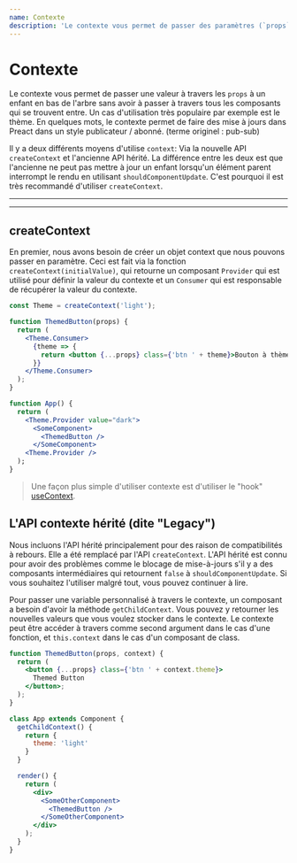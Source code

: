 ```yaml
---
name: Contexte
description: 'Le contexte vous permet de passer des paramètres (`props`) à travers des composants intermédiaires. Ce document décris comment la nouvelle et ancienne API fonctionnent.'
---
```


# Contexte

Le contexte vous permet de passer une valeur à travers les `props` à un enfant en bas de l'arbre sans avoir à passer à travers tous les composants qui se trouvent entre. Un cas d'utilisation très populaire par exemple est le thème. En quelques mots, le contexte permet de faire des mise à jours dans Preact dans un style publicateur / abonné. (terme originel : pub-sub)

Il y a deux différents moyens d'utilise `context`: Via la nouvelle API `createContext` et l'ancienne API hérité. La différence entre les deux est que l'ancienne ne peut pas mettre à jour un enfant lorsqu'un élément parent interrompt le rendu en utilisant `shouldComponentUpdate`. C'est pourquoi il est très recommandé d'utiliser `createContext`.

---

<toc></toc>

---

## createContext

En premier, nous avons besoin de créer un objet context que nous pouvons passer en paramètre. Ceci est fait via la fonction `createContext(initialValue)`, qui retourne un composant `Provider` qui est utilisé pour définir la valeur du contexte et un `Consumer` qui est responsable de récupérer la valeur du contexte.


```jsx
const Theme = createContext('light');

function ThemedButton(props) {
  return (
    <Theme.Consumer>
      {theme => {
        return <button {...props} class={'btn ' + theme}>Bouton à thème</button>;
      }}
    </Theme.Consumer>
  );
}

function App() {
  return (
    <Theme.Provider value="dark">
      <SomeComponent>
        <ThemedButton />
      </SomeComponent>
    <Theme.Provider />
  );
}
```

> Une façon plus simple d'utiliser contexte est d'utiliser le "hook" [useContext](/guide/v10/hooks#context).

## L'API contexte hérité (dite "Legacy")

Nous incluons l'API hérité principalement pour des raison de compatibilités à rebours. Elle a été remplacé par l'API `createContext`. L'API hérité est connu pour avoir des problèmes comme le blocage de mise-à-jours s'il y a des composants intermédiaires qui retournent `false` à `shouldComponentUpdate`. Si vous souhaitez l'utiliser malgré tout, vous pouvez continuer à lire.

Pour passer une variable personnalisé à travers le contexte, un composant a besoin d'avoir la méthode `getChildContext`. Vous pouvez y retourner les nouvelles valeurs que vous voulez stocker dans le contexte. Le contexte peut être accéder à travers comme second argument dans le cas d'une fonction, et `this.context` dans le cas d'un composant de class.

```jsx
function ThemedButton(props, context) {
  return (
    <button {...props} class={'btn ' + context.theme}>
      Themed Button
    </button>;
  );
}

class App extends Component {
  getChildContext() {
    return {
      theme: 'light'
    }
  }

  render() {
    return (
      <div>
        <SomeOtherComponent>
          <ThemedButton />
        </SomeOtherComponent>
      </div>
    );
  }
}
```
